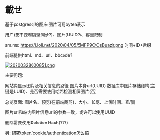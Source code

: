 # 載せ

基于postgresql的图床 图片可用bytea表示

用户(要不要和隔壁同步?)、图片(UUID?)、容量限制

sm.ms: <https://i.loli.net/2020/04/05/5MFP9CtOsBuazlr.png> 时间+ID+后缀

前端提供html、md、url、bbcode?

[![20200328000851.png](https://i.loli.net/2020/04/05/5MFP9CtOsBuazlr.png)](https://sm.ms/image/5MFP9CtOsBuazlr)

主要问题:

网站内显示图片及相关信息的路径 图片本身url(UUID) 数据库中图片存储结构(主键是UUID)、是否需要使用哈希检测相同图片(否)

总览页面: 图片名、预览(在前端裁剪)、大小、长宽、上传时间、查/删

图片url和站内图片信息url的参数一致，或许可以使用UUID

删除需要使用Deletion Hash(???)

另: 研究token/cookie/authentication怎么搞
